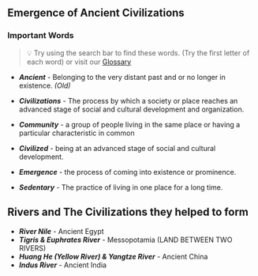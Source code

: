 ## Emergence of Ancient Civilizations

### Important Words

> :bulb: Try using the search bar to find these words. (Try the first letter of each word) or visit our [Glossary](../pages/glossary.md)

- ***Ancient*** - Belonging to the very distant past and or no longer in existence. *(Old)*

- ***Civilizations*** - The process by which a society or place reaches an advanced stage of social and cultural development and organization.

- ***Community*** - a group of people living in the same place or having a particular characteristic in common

- ***Civilized*** - being at an advanced stage of social and cultural development.

- ***Emergence*** - the process of coming into existence or prominence.

-  ***Sedentary*** - The practice of living in one place for a long time.


## Rivers and The Civilizations they helped to form

- ***River Nile*** - Ancient Egypt
- ***Tigris & Euphrates River*** - Messopotamia (LAND BETWEEN TWO RIVERS)
- ***Huang He (Yellow River) & Yangtze River*** - Ancient China
- ***Indus River*** - Ancient India


